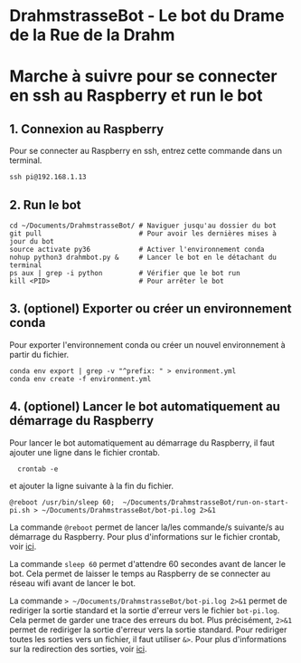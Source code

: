 # DrahmstrasseBot - Le bot du Drame de la Rue de la Drahm 

# Marche à suivre pour se connecter en ssh au Raspberry et run le bot

## 1. Connexion au Raspberry
Pour se connecter au Raspberry en ssh, entrez cette commande dans un terminal.
```console
ssh pi@192.168.1.13
```



## 2. Run le bot

```console
cd ~/Documents/DrahmstrasseBot/ # Naviguer jusqu'au dossier du bot
git pull                        # Pour avoir les dernières mises à jour du bot
source activate py36            # Activer l'environnement conda
nohup python3 drahmbot.py &     # Lancer le bot en le détachant du terminal
ps aux | grep -i python         # Vérifier que le bot run
kill <PID>                      # Pour arrêter le bot
```

## 3. (optionel) Exporter ou créer un environnement conda

Pour exporter l'environnement conda ou créer un nouvel environnement à partir du fichier.
```console
conda env export | grep -v "^prefix: " > environment.yml
conda env create -f environment.yml
```

## 4. (optionel) Lancer le bot automatiquement au démarrage du Raspberry

Pour lancer le bot automatiquement au démarrage du Raspberry, il faut ajouter une ligne dans le fichier crontab.

```console
  crontab -e
```

et ajouter la ligne suivante à la fin du fichier.

```console
@reboot /usr/bin/sleep 60;  ~/Documents/DrahmstrasseBot/run-on-start-pi.sh > ~/Documents/DrahmstrasseBot/bot-pi.log 2>&1
```
La commande `@reboot` permet de lancer la/les commande/s suivante/s au démarrage du Raspberry. Pour plus d'informations sur le fichier crontab, voir [ici](https://tecadmin.net/crontab-in-linux-with-20-examples-of-cron-schedule/).

La commande `sleep 60` permet d'attendre 60 secondes avant de lancer le bot. Cela permet de laisser le temps au Raspberry de se connecter au réseau wifi avant de lancer le bot.

La commande `> ~/Documents/DrahmstrasseBot/bot-pi.log 2>&1` permet de rediriger la sortie standard et la sortie d'erreur vers le fichier `bot-pi.log`. Cela permet de garder une trace des erreurs du bot. Plus précisément, `2>&1` permet de rediriger la sortie d'erreur vers la sortie standard. Pour rediriger toutes les sorties vers un fichier, il faut utiliser `&>`. Pour plus d'informations sur la redirection des sorties, voir [ici](https://www.tldp.org/LDP/abs/html/io-redirection.html).


